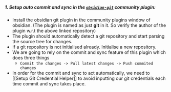 ##### 1. Setup auto commit and sync in the [`obsidian-git`](https://github.com/Vinzent03/obsidian-git) community plugin:
- Install the obsidian git plugin in the community plugins window of obsidian. (The plugin is named as just **git** in it. So verify the author of the plugin w.r.t the above linked repository)
- The plugin should automatically detect a git repository and start parsing the source tree for changes. 
- If a git repository is not initialised already. Initialise a new repository.
- We are going to rely on the commit and sync feature of this plugin which does three things
	- `Commit the changes -> Pull latest changes -> Push commited changes`
- In order for the commit and sync to act automatically, we need to [[Setup Git Credential Helper]] to avoid inputting our git credentials each time commit and sync takes place.
